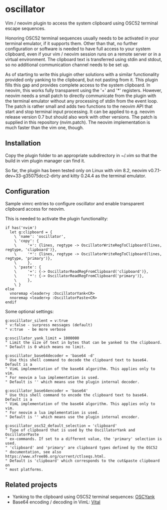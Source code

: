 # oscillator

Vim / neovim plugin to access the system clipboard using OSC52 terminal escape
sequences.

Honoring OSC52 terminal sequences usually needs to be activated in your terminal
emulator, if it supports them. Other than that, no further configuration or
software is needed to have full access to your system clipboard, even if your
vim / neovim session runs on a remote server or in a virtual environment. The
clipboard text is transferred using stdin and stdout, so no additional
communication channel needs to be set up.

As of starting to write this plugin other solutions with a similar
functionality provided only yanking to the clipboard, but not pasting from it.
This plugin fills this gap and provides complete access to the system
clipboard. In neovim, this works fully transparent using the '+' and '*'
registers. However, neovim needs a small patch to directly communicate from the
plugin with the terminal emulator without any processing of stdin from the
event loop. The patch is rather small and adds two functions to the neovim API
that start and stop terminal input processing. It can be applied to e.g. neovim
release version 0.7 but should also work with other versions. The patch is
supplied in this repository (nvim.patch). The neovim implementation is much
faster than the vim one, though.

## Installation

Copy the plugin folder to an appropriate subdirectory in ~/.vim so that the
build in vim plugin manager can find it.

So far, the plugin has been tested only on Linux with vim 8.2, neovim
v0.7.1-dev+33-g35075dcc2-dirty and kitty 0.24.4 as the terminal emulator.

## Configuration

Sample vimrc entries to configure oscillator and enable transparent clipboard
access for neovim.

This is needed to activate the plugin functionality:

    if has('nvim')
      let g:clipboard = {
        \ 'name': 'oscillator',
        \ 'copy': {
        \     '+': {lines, regtype -> OscillatorWriteRegToClipboard(lines, regtype, 'clipboard')},
        \     '*': {lines, regtype -> OscillatorWriteRegToClipboard(lines, regtype, 'primary')},
        \     },
        \ 'paste': {
        \     '+': {-> OscillatorReadRegFromClipboard('clipboard')},
        \     '*': {-> OscillatorReadRegFromClipboard('primary')},
        \     },
        \ }
    else
      vnoremap <leader>y :OscillatorYank<CR>
      nnoremap <leader>p :OscillatorPaste<CR>
    endif

Some optional settings:

    g:oscillator_silent = v:true
    " v:false - surpress messages (default)
    " v:true  - be more verbose

    g:oscillator_yank_limit = 1000000
    " Limit the size of text in bytes that can be yanked to the clipboard.
    " Default is 0 which means no limit.

    g:oscillator_base64decoder = 'base64 -d'
    " Use this shell command to decode the clipboard text to base64. Default is a
    " VimL implementation of the base64 algorithm. This applies only to vim.
    " For neovim a lua implementation is used.
    " Default is '' which means use the plugin internal decoder.

    g:oscillator_base64encoder = 'base64'
    " Use this shell command to encode the clipboard text to base64. Default is a
    " VimL implementation of the base64 algorithm. This applies only to vim.
    " For neovim a lua implementation is used.
    " Default is '' which means use the plugin internal encoder.

    g:oscillator_osc52_default_selection = 'clipboard'
    " Type of clipboard that is used by the OscillatorYank and OscillatorPaste
    " ex-commands. If set to a different value, the 'primary' selection is used.
    " 'clipboard' and 'primary' are clipboard types defined by the OSC52
    " documentation, see also https://www.xfree86.org/current/ctlseqs.html.
    " Default is 'clipboard' which corresponds to the cut&paste clipboard on
    " most platforms.


## Related projects

- Yanking to the clipboard using OSC52 terminal sequences: [OSCYank](https://github.com/ojroques/vim-oscyank)
- Base64 encoding / decoding in VimL: [Vital](https://github.com/vim-jp/vital.vim)
